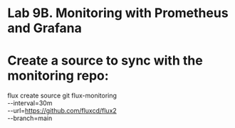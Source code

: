 # Lab 9B. Monitoring with Prometheus and Grafana

# Create a source to sync with the monitoring repo:

flux create source git flux-monitoring \
--interval=30m \
--url=https://github.com/fluxcd/flux2 \
--branch=main